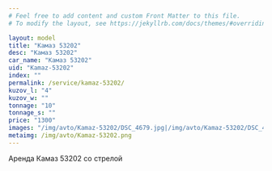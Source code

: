 ```yaml
---
# Feel free to add content and custom Front Matter to this file.
# To modify the layout, see https://jekyllrb.com/docs/themes/#overriding-theme-defaults

layout: model
title: "Камаз 53202"
desc: "Камаз 53202"
car_name: "Камаз 53202"
uid: "Kamaz-53202"
index: ""
permalink: /service/kamaz-53202/
kuzov_l: "4"
kuzov_w: ""
tonnage: "10"
tonnage_s: ""
price: "1300"
images: "/img/avto/Kamaz-53202/DSC_4679.jpg|/img/avto/Kamaz-53202/DSC_4699.jpg|/img/avto/Kamaz-53202/DSC_4709.jpg"
metaimg: /img/avto/Kamaz-53202.png
---
```


Аренда Камаз 53202 со стрелой  